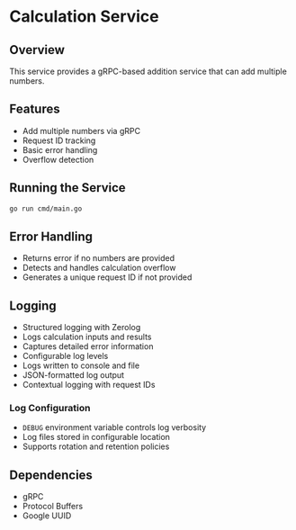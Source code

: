 # Calculation Service

## Overview
This service provides a gRPC-based addition service that can add multiple numbers.

## Features
- Add multiple numbers via gRPC
- Request ID tracking
- Basic error handling
- Overflow detection

## Running the Service
```bash
go run cmd/main.go
```

## Error Handling
- Returns error if no numbers are provided
- Detects and handles calculation overflow
- Generates a unique request ID if not provided

## Logging
- Structured logging with Zerolog
- Logs calculation inputs and results
- Captures detailed error information
- Configurable log levels
- Logs written to console and file
- JSON-formatted log output
- Contextual logging with request IDs

### Log Configuration
- `DEBUG` environment variable controls log verbosity
- Log files stored in configurable location
- Supports rotation and retention policies

## Dependencies
- gRPC
- Protocol Buffers
- Google UUID
